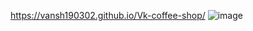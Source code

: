 https://vansh190302.github.io/Vk-coffee-shop/
![image](https://user-images.githubusercontent.com/85290357/180639103-3d6c5208-9e90-439a-9425-664529bb06f6.png)
